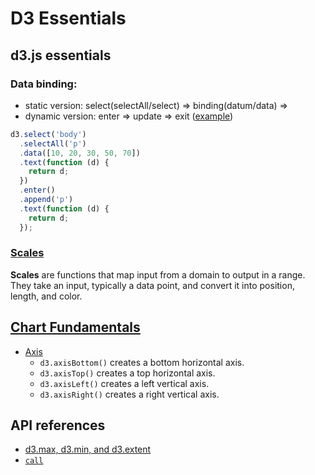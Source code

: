 # D3 Essentials

## d3.js essentials

### Data binding:

- static version: select(selectAll/select) => binding(datum/data) =>
- dynamic version: enter => update => exit ([example](https://www.educative.io/courses/introduction-to-visualization-using-d3-js/NE5k7g25MyN))

```js
d3.select('body')
  .selectAll('p')
  .data([10, 20, 30, 50, 70])
  .text(function (d) {
    return d;
  })
  .enter()
  .append('p')
  .text(function (d) {
    return d;
  });
```

### [Scales](https://www.educative.io/courses/introduction-to-visualization-using-d3-js/N7qyJ7xQnpD)

**Scales** are functions that map input from a domain to output in a range. They take an input, typically a data point, and convert it into position, length, and color.

## [Chart Fundamentals](https://www.educative.io/courses/introduction-to-visualization-using-d3-js/gxVk8X2pyO6)

- [Axis](https://www.educative.io/courses/introduction-to-visualization-using-d3-js/YM2xVK74WlA)
  - `d3.axisBottom()` creates a bottom horizontal axis.
  - `d3.axisTop()` creates a top horizontal axis.
  - `d3.axisLeft()` creates a left vertical axis.
  - `d3.axisRight()` creates a right vertical axis.

## API references

- [d3.max, d3.min, and d3.extent](https://observablehq.com/@d3/d3-extent)
- [`call`](https://www.d3indepth.com/selections/#call)
